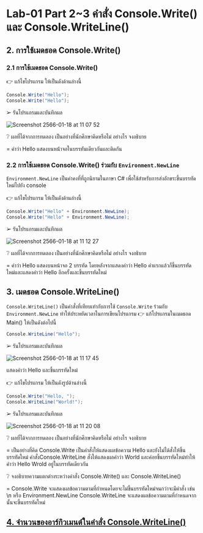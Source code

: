 # Lab-01 Part 2~3 คำสั่ง Console.Write() และ Console.WriteLine()

## 2. การใช้เมดธอด Console.Write()

### 2.1 การใช้เมดธอด Console.Write()
👉 แก้ไขโปรแกรม ให้เป็นดังด้านล่างนี้

```csharp
Console.Write("Hello");
Console.Write("Hello");
```

➢ รันโปรแกรมและบันทึกผล

![Screenshot 2566-01-18 at 11 07 52](https://user-images.githubusercontent.com/115066261/213081447-1f5d7857-4ef0-4ebf-84f6-0eae66d44640.png)

❔ ผลที่ได้จากการทดลอง เป็นอย่างที่นักศึกษาคิดหรือไม่ อย่างไร จงอธิบาย

= คำว่า Hello แสดงบนหน้่าจอในบรรทันเดียวกันและติดกัน 

### 2.2 การใช้เมดธอด Console.Write() ร่วมกับ  `Environment.NewLine`

`Environment.NewLine` เป็นค่าคงที่ที่ถูกนิยามในภาษา C# เพื่อใช้สำหรับการส่งอักขระขึ้นบรรทัดใหม่ไปยัง console

👉 แก้ไขโปรแกรม ให้เป็นดังด้านล่างนี้

```csharp
Console.Write("Hello" + Environment.NewLine);
Console.Write("Hello" + Environment.NewLine);
```

➢ รันโปรแกรมและบันทึกผล

![Screenshot 2566-01-18 at 11 12 27](https://user-images.githubusercontent.com/115066261/213081929-172cc6c7-aca6-4586-9002-b4e52747e575.png)

❔ ผลที่ได้จากการทดลอง เป็นอย่างที่นักศึกษาคิดหรือไม่ อย่างไร จงอธิบาย

= คำว่า Hello แสดงบนหน้าจอ 2 บรรทัด โดยหลังจากแสดงคำว่า Hello คำแรกแล้วก็ขึ้นบรรทัดใหม่และแสดงคำว่า Hello อีกครั้งและขึ้นบรรทัดใหม่

## 3. เมดธอด Console.WriteLine()

`Console.WriteLine()` เป็นคำสั่งที่เทียบเท่ากับการใช้  `Console.Write` ร่วมกับ  `Environment.NewLine` ทำให้ประหยัดเวลาในการเขียนโปรแกรม
👉 แก้โปรแกรมในเมดธอด Main() ให้เป็นดังต่อไปนี้

```csharp
Console.WriteLine("Hello");
```

➢ รันโปรแกรมและบันทึกผล

![Screenshot 2566-01-18 at 11 17 45](https://user-images.githubusercontent.com/115066261/213082801-cd721c8e-4f2c-4f8c-a5fd-03cc806978dd.png)

แสดงคำว่า Hello และขึ้นบรรทัดใหม่

👉 แก้ไขโปรแกรม ให้เป็นดังรูปด้านล่างนี้

```csharp
Console.Write("Hello, ");
Console.WriteLine("World!");
```

➢ รันโปรแกรมและบันทึกผล

![Screenshot 2566-01-18 at 11 20 08](https://user-images.githubusercontent.com/115066261/213083117-3a8e8047-5fa3-4996-80c9-4fb2bf3bd76f.png)

❔ ผลที่ได้จากการทดลอง เป็นอย่างที่นักศึกษาคิดหรือไม่ อย่างไร จงอธิบาย

= เป็นอย่างที่คิด Console.Write เป็นคำสั่งให้แสดงผลข้อความ Hello และยังไม่ได้สั่งให้ขึ้นบรรทัดใหม่ คำสั่งConsole.WriteLine สั่งให้แสดงผลคำว่า World และค่อยขึ้นบรรทัดใหม่ทำให้คำว่า
  Hello Wrold อยู่ในบรรทัดเดียวกัน

❔ จงอธิบายความแตกต่างระหว่างคำสั่ง Console.Write() และ Console.WriteLine()

= Console.Write จะแสดงผลข้อความตามที่กำหนดโดยจะไม่ขึ้นบรรทัดใหม่จนกว่าจะมีคำสั่ง เช่น \n หรือ Environment.NewLine
  Console.WriteLine จะแสดงผลข้อความตามที่กำหนดจากนั้นจะขึ้นบรรทัดใหม่

## [4. จำนวนของอาร์กิวเมนต์ในคำสั่ง Console.WriteLine()](./Lab-01-part-4.md)
